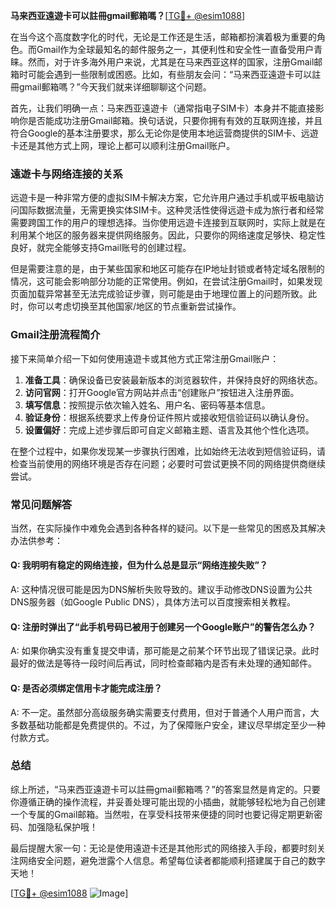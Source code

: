 **马来西亚遠遊卡可以註冊gmail郵箱嗎？**[[TG💪+ @esim1088](https://t.me/s/esim1088)]

在当今这个高度数字化的时代，无论是工作还是生活，邮箱都扮演着极为重要的角色。而Gmail作为全球最知名的邮件服务之一，其便利性和安全性一直备受用户青睐。然而，对于许多海外用户来说，尤其是在马来西亚这样的国家，注册Gmail邮箱时可能会遇到一些限制或困惑。比如，有些朋友会问：“马来西亚遠遊卡可以註冊gmail郵箱嗎？”今天我们就来详细聊聊这个问题。

首先，让我们明确一点：马来西亚遠遊卡（通常指电子SIM卡）本身并不能直接影响你是否能成功注册Gmail邮箱。换句话说，只要你拥有有效的互联网连接，并且符合Google的基本注册要求，那么无论你是使用本地运营商提供的SIM卡、远遊卡还是其他方式上网，理论上都可以顺利注册Gmail账户。

### 遠遊卡与网络连接的关系

远遊卡是一种非常方便的虚拟SIM卡解决方案，它允许用户通过手机或平板电脑访问国际数据流量，无需更换实体SIM卡。这种灵活性使得远遊卡成为旅行者和经常需要跨国工作的用户的理想选择。当你使用远遊卡连接到互联网时，实际上就是在利用某个地区的服务器来提供网络服务。因此，只要你的网络速度足够快、稳定性良好，就完全能够支持Gmail账号的创建过程。

但是需要注意的是，由于某些国家和地区可能存在IP地址封锁或者特定域名限制的情况，这可能会影响部分功能的正常使用。例如，在尝试注册Gmail时，如果发现页面加载异常甚至无法完成验证步骤，则可能是由于地理位置上的问题所致。此时，你可以考虑切换至其他国家/地区的节点重新尝试操作。

### Gmail注册流程简介

接下来简单介绍一下如何使用遠遊卡或其他方式正常注册Gmail账户：

1. **准备工具**：确保设备已安装最新版本的浏览器软件，并保持良好的网络状态。
2. **访问官网**：打开Google官方网站并点击“创建账户”按钮进入注册界面。
3. **填写信息**：按照提示依次输入姓名、用户名、密码等基本信息。
4. **验证身份**：根据系统要求上传身份证件照片或接收短信验证码以确认身份。
5. **设置偏好**：完成上述步骤后即可自定义邮箱主题、语言及其他个性化选项。

在整个过程中，如果你发现某一步骤执行困难，比如始终无法收到短信验证码，请检查当前使用的网络环境是否存在问题；必要时可尝试更换不同的网络提供商继续尝试。

### 常见问题解答

当然，在实际操作中难免会遇到各种各样的疑问。以下是一些常见的困惑及其解决办法供参考：

#### Q: 我明明有稳定的网络连接，但为什么总是显示“网络连接失败”？
A: 这种情况很可能是因为DNS解析失败导致的。建议手动修改DNS设置为公共DNS服务器（如Google Public DNS），具体方法可以百度搜索相关教程。

#### Q: 注册时弹出了“此手机号码已被用于创建另一个Google账户”的警告怎么办？
A: 如果你确实没有重复提交申请，那可能是之前某个环节出现了错误记录。此时最好的做法是等待一段时间后再试，同时检查邮箱内是否有未处理的通知邮件。

#### Q: 是否必须绑定信用卡才能完成注册？
A: 不一定。虽然部分高级服务确实需要支付费用，但对于普通个人用户而言，大多数基础功能都是免费提供的。不过，为了保障账户安全，建议尽早绑定至少一种付款方式。

### 总结

综上所述，“马来西亚遠遊卡可以註冊gmail郵箱嗎？”的答案显然是肯定的。只要你遵循正确的操作流程，并妥善处理可能出现的小插曲，就能够轻松地为自己创建一个专属的Gmail邮箱。当然啦，在享受科技带来便捷的同时也要记得定期更新密码、加强隐私保护哦！

最后提醒大家一句：无论是使用遠遊卡还是其他形式的网络接入手段，都要时刻关注网络安全问题，避免泄露个人信息。希望每位读者都能顺利搭建属于自己的数字天地！

[[TG💪+ @esim1088](https://t.me/s/esim1088) ![Image](https://i.postimg.cc/4NQfJmqS/Snipaste-2025-05-13-00-14-12.png)]